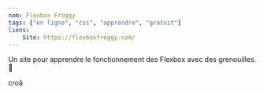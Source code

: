 ```yaml
---
nom: Flexbox Froggy
tags: ["en ligne", "css", "apprendre", "gratuit"]
liens:
    Site: https://flexboxfroggy.com/
---
```

Un site pour apprendre le fonctionnement des Flexbox avec des grenouilles. 🐸

croâ